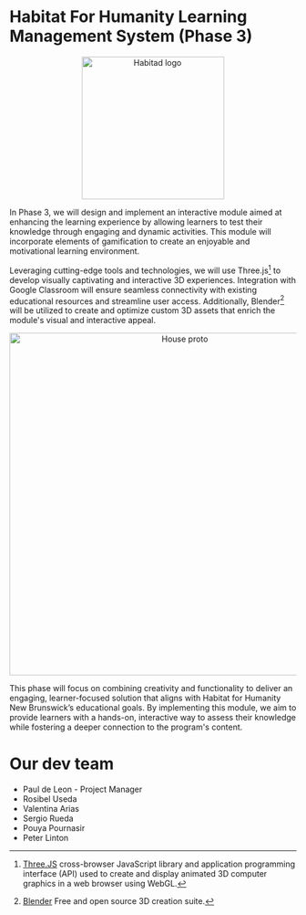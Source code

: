 # Habitat For Humanity Learning Management System (Phase 3)
<p align="center"> 
     <img src="https://github.com/user-attachments/assets/11158c16-9981-4745-b81d-9f8b54b01c60" alt="Habitad logo" alt="" width="250">
</p>

In Phase 3, we will design and implement an interactive module aimed at enhancing the learning experience by 
allowing learners to test their knowledge through engaging and dynamic activities. This module will incorporate 
elements of gamification to create an enjoyable and motivational learning environment.

Leveraging cutting-edge tools and technologies, we will use Three.js[^1] to develop visually captivating and interactive 
3D experiences. Integration with Google Classroom will ensure seamless connectivity with existing educational resources 
and streamline user access. Additionally, Blender[^2] will be utilized to create and optimize custom 3D assets that enrich 
the module's visual and interactive appeal.
<p align="center"> 
     <img src="https://github.com/user-attachments/assets/3e1a259c-2b35-4c8e-a420-16a90adcc124" alt="House proto" alt="" width="600">
</p>


This phase will focus on combining creativity and functionality to deliver an engaging, learner-focused solution that 
aligns with Habitat for Humanity New Brunswick’s educational goals. By implementing this module, we aim to provide learners 
with a hands-on, interactive way to assess their knowledge while fostering a deeper connection to the program's content.


# Our dev team
- Paul de Leon - Project Manager
- Rosibel Useda
- Valentina Arias
- Sergio Rueda
- Pouya Pournasir
- Peter Linton

[^1]:[Three.JS](https://threejs.org/) cross-browser JavaScript library and application programming interface (API) used to create and display animated 3D computer graphics in a web browser using WebGL.
[^2]:[Blender](https://www.blender.org/) Free and open source 3D creation suite.
